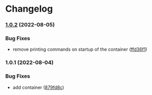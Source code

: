 # Changelog


### [1.0.2](https://github.com/muhlba91/kubernetes-buildkite-plugin/compare/container/agent/v1.0.1...container/agent/v1.0.2) (2022-08-05)


### Bug Fixes

* remove printing commands on startup of the container ([ffd36f1](https://github.com/muhlba91/kubernetes-buildkite-plugin/commit/ffd36f11464d1aff24bc49921098adbd548d2617))

### 1.0.1 (2022-08-04)


### Bug Fixes

* add container ([879fd8c](https://github.com/muhlba91/buildkite-plugin-kubernetes/commit/879fd8ceed2a46a2a72c756b8963d029088996a7))
